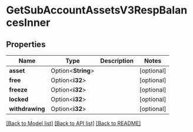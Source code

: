 # GetSubAccountAssetsV3RespBalancesInner

## Properties

Name | Type | Description | Notes
------------ | ------------- | ------------- | -------------
**asset** | Option<**String**> |  | [optional]
**free** | Option<**i32**> |  | [optional]
**freeze** | Option<**i32**> |  | [optional]
**locked** | Option<**i32**> |  | [optional]
**withdrawing** | Option<**i32**> |  | [optional]

[[Back to Model list]](../README.md#documentation-for-models) [[Back to API list]](../README.md#documentation-for-api-endpoints) [[Back to README]](../README.md)


